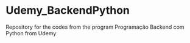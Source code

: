 # Udemy_BackendPython
Repository for the codes from the program Programação Backend com Python from Udemy
